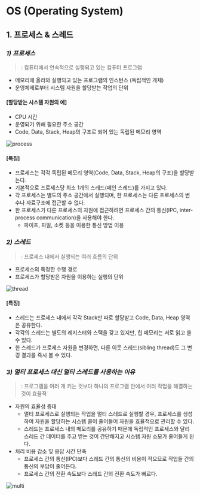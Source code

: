 # OS (Operating System)

## 1. 프로세스 & 스레드
### _1) 프로세스_
> : 컴퓨터에서 연속적으로 실행되고 있는 컴퓨터 프로그램
* 메모리에 올라와 실행되고 있는 프로그램의 인스턴스 (독립적인 개체)
* 운영체제로부터 시스템 자원을 할당받는 작업의 단위

#### [할당받는 시스템 자원의 예]
* CPU 시간
* 운영되기 위해 필요한 주소 공간
* Code, Data, Stack, Heap의 구조로 되어 있는 독립된 메모리 영역

![process](https://github.com/WeareSoft/tech-interview/raw/master/contents/images/process.png "process")

#### [특징]
* 프로세스는 각각 독립된 메모리 영역(Code, Data, Stack, Heap의 구조)을 할당받는다.
* 기본적으로 프로세스당 최소 1개의 스레드(메인 스레드)를 가지고 있다.
* 각 프로세스는 별도의 주소 공간에서 실행되며, 한 프로세스는 다른 프로세스의 변수나 자료구조에 접근할 수 없다.
* 한 프로세스가 다른 프로세스의 자원에 접근하려면 프로세스 간의 통신(IPC, inter-process communication)을 사용해야 한다.
  * 파이프, 파일, 소켓 등을 이용한 통신 방법 이용
  
### _2) 스레드_
> : 프로세스 내에서 실행되는 여러 흐름의 단위
* 프로세스의 특정한 수행 경로
* 프로세스가 할당받은 자원을 이용하는 실행의 단위

![thread](https://github.com/WeareSoft/tech-interview/raw/master/contents/images/thread.png "thread")

#### [특징]
* 스레드는 프로세스 내에서 각각 Stack만 따로 할당받고 Code, Data, Heap 영역은 공유한다.
* 각각의 스레드는 별도의 레지스터와 스택을 갖고 있지만, 힙 메모리는 서로 읽고 쓸 수 있다.
* 한 스레드가 프로세스 자원을 변경하면, 다른 이웃 스레드(sibling thread)도 그 변경 결과를 즉시 볼 수 있다.

### _3) 멀티 프로세스 대신 멀티 스레드를 사용하는 이유_
> : 프로그램을 여러 개 키는 것보다 하나의 프로그램 안에서 여러 작업을 해결하는 것이 효율적
* 자원의 효율성 증대
  * 멀티 프로세스로 실행되는 작업을 멀티 스레드로 실행할 경우, 프로세스를 생성하여 자원을 할당하는 시스템 콜이 줄어들어 자원을 효율적으로 관리할 수 있다.
  * 스레드는 프로세스 내의 메모리를 공유하기 때문에 독립적인 프로세스와 달리 스레드 간 데이터를 주고 받는 것이 간단해지고 시스템 자원 소모가 줄어들게 된다.
* 처리 비용 감소 및 응답 시간 단축
  * 프로세스 간의 통신(IPC)보다 스레드 간의 통신의 비용이 적으므로 작업들 간의 통신의 부담이 줄어든다.
  * 프로세스 간의 전환 속도보다 스레드 간의 전환 속도가 빠르다.

![multi](https://github.com/WeareSoft/tech-interview/raw/master/contents/images/multi-thread.png "multi thread")
